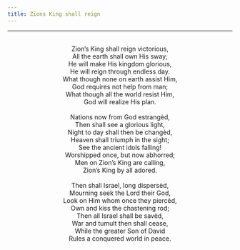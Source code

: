 ```yaml
---
title: Zions King shall reign
---
```


---
<center>
<br/>
Zion’s King shall reign victorious,<br/>
All the earth shall own His sway;<br/>
He will make His kingdom glorious,<br/>
He will reign through endless day.<br/>
What though none on earth assist Him,<br/>
God requires not help from man;<br/>
What though all the world resist Him,<br/>
God will realize His plan.<br/>
<br/>
Nations now from God estrangèd,<br/>
Then shall see a glorious light,<br/>
Night to day shall then be changèd,<br/>
Heaven shall triumph in the sight;<br/>
See the ancient idols falling!<br/>
Worshipped once, but now abhorred;<br/>
Men on Zion’s King are calling,<br/>
Zion’s King by all adored.<br/>
<br/>
Then shall Israel, long dispersèd,<br/>
Mourning seek the Lord their God,<br/>
Look on Him whom once they piercèd,<br/>
Own and kiss the chastening rod;<br/>
Then all Israel shall be savèd,<br/>
War and tumult then shall cease,<br/>
While the greater Son of David<br/>
Rules a conquered world in peace.<br/>

</center>